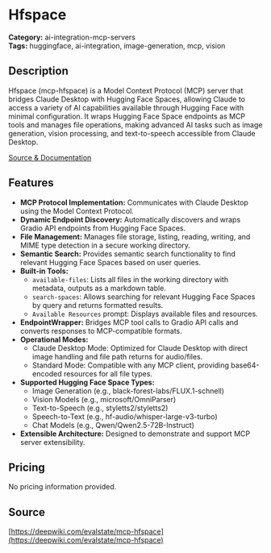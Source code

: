 # Hfspace

**Category:** ai-integration-mcp-servers  
**Tags:** huggingface, ai-integration, image-generation, mcp, vision

## Description
Hfspace (mcp-hfspace) is a Model Context Protocol (MCP) server that bridges Claude Desktop with Hugging Face Spaces, allowing Claude to access a variety of AI capabilities available through Hugging Face with minimal configuration. It wraps Hugging Face Space endpoints as MCP tools and manages file operations, making advanced AI tasks such as image generation, vision processing, and text-to-speech accessible from Claude Desktop.

[Source & Documentation](https://deepwiki.com/evalstate/mcp-hfspace)

## Features
- **MCP Protocol Implementation:** Communicates with Claude Desktop using the Model Context Protocol.
- **Dynamic Endpoint Discovery:** Automatically discovers and wraps Gradio API endpoints from Hugging Face Spaces.
- **File Management:** Manages file storage, listing, reading, writing, and MIME type detection in a secure working directory.
- **Semantic Search:** Provides semantic search functionality to find relevant Hugging Face Spaces based on user queries.
- **Built-in Tools:**
  - `available-files`: Lists all files in the working directory with metadata, outputs as a markdown table.
  - `search-spaces`: Allows searching for relevant Hugging Face Spaces by query and returns formatted results.
  - `Available Resources` prompt: Displays available files and resources.
- **EndpointWrapper:** Bridges MCP tool calls to Gradio API calls and converts responses to MCP-compatible formats.
- **Operational Modes:**
  - Claude Desktop Mode: Optimized for Claude Desktop with direct image handling and file path returns for audio/files.
  - Standard Mode: Compatible with any MCP client, providing base64-encoded resources for all file types.
- **Supported Hugging Face Space Types:**
  - Image Generation (e.g., black-forest-labs/FLUX.1-schnell)
  - Vision Models (e.g., microsoft/OmniParser)
  - Text-to-Speech (e.g., styletts2/styletts2)
  - Speech-to-Text (e.g., hf-audio/whisper-large-v3-turbo)
  - Chat Models (e.g., Qwen/Qwen2.5-72B-Instruct)
- **Extensible Architecture:** Designed to demonstrate and support MCP server extensibility.

## Pricing
No pricing information provided.

## Source
[https://deepwiki.com/evalstate/mcp-hfspace](https://deepwiki.com/evalstate/mcp-hfspace)
